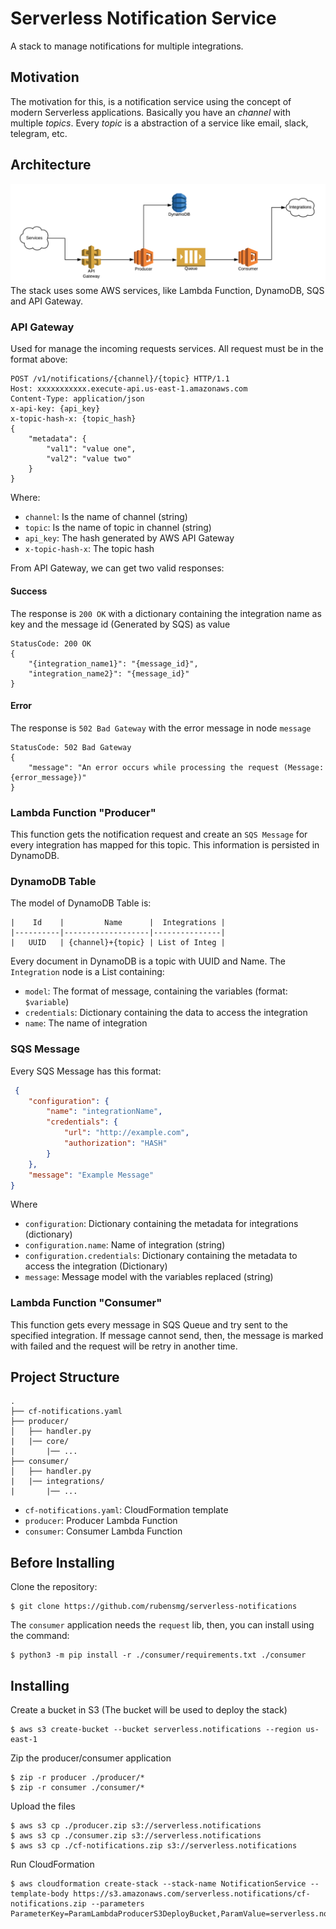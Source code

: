 # Serverless Notification Service
A stack to manage notifications for multiple integrations.

## Motivation
The motivation for this, is a notification service using the concept of modern Serverless applications. Basically you have an *channel* with multiple *topics*. Every *topic* is a abstraction of a service like email, slack, telegram, etc.

## Architecture
![Architecture](./arch.png)
The stack uses some AWS services, like Lambda Function, DynamoDB, SQS and API Gateway.

### API Gateway
Used for manage the incoming requests services. All request must be in the format above:

```shell
POST /v1/notifications/{channel}/{topic} HTTP/1.1
Host: xxxxxxxxxxx.execute-api.us-east-1.amazonaws.com
Content-Type: application/json
x-api-key: {api_key}
x-topic-hash-x: {topic_hash}
{
    "metadata": {
        "val1": "value one",
        "val2": "value two"
    }
}
```

Where:

- `channel`: Is the name of channel (string)
- `topic`: Is the name of topic in channel (string)
- `api_key`: The hash generated by AWS API Gateway
- `x-topic-hash-x`: The topic hash

From API Gateway, we can get two valid responses:

#### Success
The response is `200 OK` with a dictionary containing the integration name as key and the message id (Generated by SQS) as value

```shell
StatusCode: 200 OK
{
    "{integration_name1}": "{message_id}",
    "integration_name2}": "{message_id}"
}
```

#### Error
The response is `502 Bad Gateway` with the error message in node `message`

```shell
StatusCode: 502 Bad Gateway
{
    "message": "An error occurs while processing the request (Message: {error_message})"
}
```

### Lambda Function "Producer"
This function gets the notification request and create an `SQS Message` for every integration has mapped for this topic. This information is persisted in DynamoDB.

### DynamoDB Table

The model of DynamoDB Table is:

    |    Id    |         Name      |  Integrations |
    |----------|-------------------|---------------|
    |   UUID   | {channel}+{topic} | List of Integ |

Every document in DynamoDB is a topic with UUID and Name. The `Integration` node is a List containing:

- `model`: The format of message, containing the variables (format: `$variable`)
- `credentials`: Dictionary containing the data to access the integration
- `name`: The name of integration

### SQS Message
Every SQS Message has this format:

```json
 {
    "configuration": {
        "name": "integrationName",
        "credentials": {
            "url": "http://example.com",
            "authorization": "HASH"
        }
    },
    "message": "Example Message"
}
```

Where

- `configuration`: Dictionary containing the metadata for integrations (dictionary)
- `configuration.name`: Name of integration (string)
- `configuration.credentials`: Dictionary containing the metadata to access the integration (Dictionary)
- `message`: Message model with the variables replaced (string)

### Lambda Function "Consumer"
This function gets every message in SQS Queue and try sent to the specified integration.
If message cannot send, then, the message is marked with failed and the request will be retry in another time.

## Project Structure

    .
    ├── cf-notifications.yaml
    ├── producer/
    │   ├── handler.py
    |   |── core/
    |       |── ...
    ├── consumer/
    │   ├── handler.py
    |   |── integrations/
    |       |── ...

- `cf-notifications.yaml`: CloudFormation template
- `producer`: Producer Lambda Function
- `consumer`: Consumer Lambda Function

## Before Installing

Clone the repository:

```shell
$ git clone https://github.com/rubensmg/serverless-notifications
```

The `consumer` application needs the `request` lib, then, you can install using the command:

```shell
$ python3 -m pip install -r ./consumer/requirements.txt ./consumer
```

## Installing

Create a bucket in S3 (The bucket will be used to deploy the stack)

```shell
$ aws s3 create-bucket --bucket serverless.notifications --region us-east-1
```

Zip the producer/consumer application

```shell
$ zip -r producer ./producer/*
$ zip -r consumer ./consumer/* 
```

Upload the files

```shell
$ aws s3 cp ./producer.zip s3://serverless.notifications
$ aws s3 cp ./consumer.zip s3://serverless.notifications
$ aws s3 cp ./cf-notifications.zip s3://serverless.notifications
```

Run CloudFormation

```shell
$ aws cloudformation create-stack --stack-name NotificationService --template-body https://s3.amazonaws.com/serverless.notifications/cf-notifications.zip --parameters ParameterKey=ParamLambdaProducerS3DeployBucket,ParamValue=serverless.notifications,ParamKey=ParamLambdaProducerS3DeployKey,ParamValue=producer.zip,ParamKey=ParamLambdaProducerMemory,ParameterValue=128,ParamKey=ParamLambdaProducerTimeout,ParamValue=ParamKey=ParamLambdaConsumerS3DeployBucket,ParamValue=serverless.notifications,ParamKey=ParamLambdaConsumerS3DeployKey,ParamValue=consumer.zip,ParamKey=ParamLambdaConsumerMemory,ParamValue=128,ParamKey=ParamLambdaConsumerTimeout,ParamValue=1,ParamKey=ParamWriteCapacityUnitsTopic,ParamValue=1,ParamKey=ParamReadCapacityUnitsTopic,ParamValue=1
```
